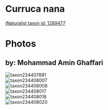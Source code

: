 
Curruca nana
============
  
[iNaturalist taxon id: 1289477](https://www.inaturalist.org/taxa/1289477)
# Photos

## by: Mohammad Amin Ghaffari
  
![taxon234407881](https://inaturalist-open-data.s3.amazonaws.com/photos/251232419/medium.jpg)  
![taxon234408007](https://inaturalist-open-data.s3.amazonaws.com/photos/251234130/medium.jpg)  
![taxon234408008](https://inaturalist-open-data.s3.amazonaws.com/photos/251234132/medium.jpg)  
![taxon234408017](https://inaturalist-open-data.s3.amazonaws.com/photos/251234144/medium.jpg)  
![taxon234408018](https://inaturalist-open-data.s3.amazonaws.com/photos/251234145/medium.jpg)  
![taxon234408020](https://inaturalist-open-data.s3.amazonaws.com/photos/251234146/medium.jpg)